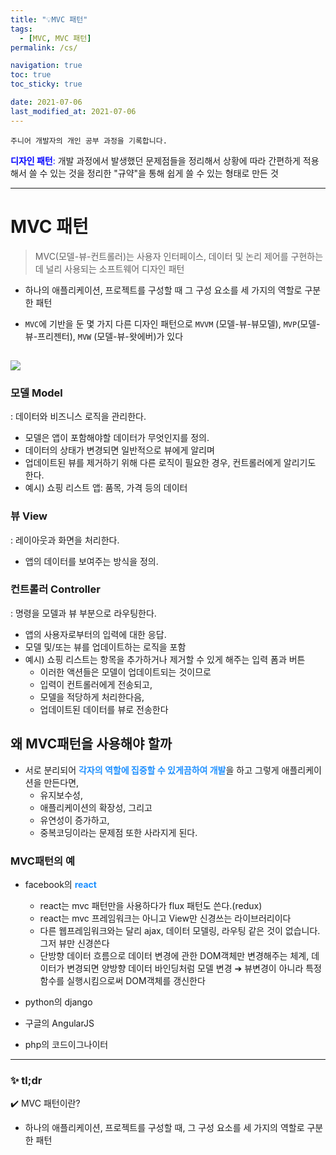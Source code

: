 ```yaml
---
title: "💡MVC 패턴"
tags:
  - [MVC, MVC 패턴]
permalink: /cs/

navigation: true
toc: true
toc_sticky: true

date: 2021-07-06
last_modified_at: 2021-07-06
---
```


`주니어 개발자의 개인 공부 과정을 기록합니다.`

<span style="color:blue">**디자인 패턴**: </span>개발 과정에서 발생했던 문제점들을 정리해서 상황에 따라 간편하게 적용해서 쓸 수 있는 것을 정리한 "규약"을 통해 쉽게 쓸 수 있는 형태로 만든 것

---

# MVC 패턴

> MVC(모델-뷰-컨트롤러)는 사용자 인터페이스, 데이터 및 논리 제어를 구현하는데 널리 사용되는 소프트웨어 디자인 패턴

- 하나의 애플리케이션, 프로젝트를 구성할 때 그 구성 요소를 세 가지의 역할로 구분한 패턴

- `MVC`에 기반을 둔 몇 가지 다른 디자인 패턴으로 `MVVM` (모델-뷰-뷰모델), `MVP`(모델-뷰-프리젠터), `MVW` (모델-뷰-왓에버)가 있다

## ![](https://mdn.mozillademos.org/files/16042/model-view-controller-light-blue.png)

### 모델 Model

: 데이터와 비즈니스 로직을 관리한다.

- 모델은 앱이 포함해야할 데이터가 무엇인지를 정의.
- 데이터의 상태가 변경되면 일반적으로 뷰에게 알리며
- 업데이트된 뷰를 제거하기 위해 다른 로직이 필요한 경우, 컨트롤러에게 알리기도 한다.
- 예시) 쇼핑 리스트 앱: 품목, 가격 등의 데이터

### 뷰 View

: 레이아웃과 화면을 처리한다.

- 앱의 데이터를 보여주는 방식을 정의.

### 컨트롤러 Controller

: 명령을 모델과 뷰 부분으로 라우팅한다.

- 앱의 사용자로부터의 입력에 대한 응답.
- 모델 및/또는 뷰를 업데이트하는 로직을 포함
- 예시) 쇼핑 리스트는 항목을 추가하거나 제거할 수 있게 해주는 입력 폼과 버튼
  - 이러한 액션들은 모델이 업데이트되는 것이므로
  - 입력이 컨트롤러에게 전송되고,
  - 모델을 적당하게 처리한다음,
  - 업데이트된 데이터를 뷰로 전송한다

## 왜 MVC패턴을 사용해야 할까

- 서로 분리되어 <span style="color:dodgerblue">**각자의 역할에 집중할 수 있게끔하여 개발**</span>을 하고 그렇게 애플리케이션을 만든다면,
  - 유지보수성,
  - 애플리케이션의 확장성, 그리고
  - 유연성이 증가하고,
  - 중복코딩이라는 문제점 또한 사라지게 된다.

### MVC패턴의 예

- facebook의 <span style="color:dodgerblue">**react**</span>

  - react는 mvc 패턴만을 사용하다가 flux 패턴도 쓴다.(redux)
  - react는 mvc 프레임워크는 아니고 View만 신경쓰는 라이브러리이다
  - 다른 웹프레임워크와는 달리 ajax, 데이터 모델링, 라우팅 같은 것이 없습니다. 그저 뷰만 신경쓴다
  - 단방향 데이터 흐름으로 데이터 변경에 관한 DOM객체만 변경해주는 체계, 데이터가 변경되면 양방향 데이터 바인딩처럼 모델 변경 ➔ 뷰변경이 아니라 특정함수를 실행시킴으로써 DOM객체를 갱신한다

- python의 django
- 구글의 AngularJS
- php의 코드이그나이터

---

### ✨ tl;dr

✔️ MVC 패턴이란?

- 하나의 애플리케이션, 프로젝트를 구성할 때, 그 구성 요소를 세 가지의 역할로 구분한 패턴
